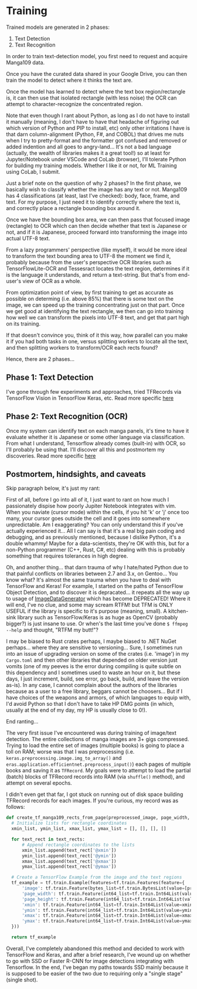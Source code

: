 # Training

Trained models are generated in 2 phases:

1. Text Detection
2. Text Recognition

In order to train text-detection model, you first need to request and acquire Manga109 data.

Once you have the curated data shared in your Google Drive, you can then train the model to detect where it thinks the text are.

Once the model has learned to detect where the text box region/rectangle is, it can then use that isolated rectangle (with less noise) the OCR can attempt to character-recognize the concentrated region.

Note that even though I rant about Python, as long as I do not have to install it manually (meaning, I don't have to have that headache of figuring out which version of Python and PIP to install, etc) only other irritations I have is that darn column-alignment (Python, F#, and COBOL) that drives me nuts when I try to pretty-format and the formatter got confused and removed or added indention and all goes to angry-land...  It's not a bad language (actually, the wealth of libraries makes it a great tool!) so at least for Jupyter/Notebook under VSCode and CoLab (browser), I'll tolerate Python for building my training models.  Whether I like it or not, for ML Training using CoLab, I submit.

Just a brief note on the question of why 2 phases?  In the first phase, we basically wish to classify whether the image has any text or not.  Manga109 has 4 classifications (at least, last I've checked): body, face, frame, and text.  For my purpose, I just need it to identify correctly where the text is, and correctly place a rectangle bounding box around it.

Once we have the bounding box area, we can then pass that focused image (rectangle) to OCR which can then decide whether that text is Japanese or not, and if it is Japanese, proceed forward into transforming the image into actual UTF-8 text.

From a lazy programmers' perspective (like myself), it would be more ideal to transform the text bounding area to UTF-8 the moment we find it, probably because from the user's perspective OCR libraries such as TensorFlowLite-OCR and Tessesract locates the text region, determines if it is the language it understands, and return a text-string.  But that's from end-user's view of OCR as a whole.

From optimization point of view, by first training to get as accurate as possible on determing (i.e. above 85%) that there is some text on the image, we can speed up the training concentrating just on that part.  Once we get good at identifying the text rectangle, we then can go into training how well we can transform the pixels into UTF-8 text, and get that part high on its training.

If that doesn't convince you, think of it this way, how parallel can you make it if you had both tasks in one, versus splitting workers to locate all the text, and then splitting workers to transform/OCR each rects found?

Hence, there are 2 phases...

## Phase 1: Text Detection

I've gone through few experiments and approaches, tried TFRecords via TensorFlow Vision in TensorFlow Keras, etc.  Read more specific [here](text_detection/README.md)

## Phase 2: Text Recognition (OCR)

Once my system can identify text on each manga panels, it's time to have it evaluate whether it is Japanese or some other language via classification.  From what I understand, Tensorflow already comes (built-in) with OCR, so I'll probably be using that.  I'll discover all this and postmortem my discoveries.  Read more specific [here](text_recognition/README.md)

## Postmortem, hindsights, and caveats

Skip paragraph below, it's just my rant:

  First of all, before I go into all of it, I just want to rant on how much I passionately dispise how poorly Jupiter Notebook integrates with vim.  When you naviate (cursor mode) within the cells, if you hit 'k' or 'j' once too many, your cursor goes outside the cell and it goes into somewhere unpredictable.  Am I exaggerating?  You can only understand this if you've actually experienced it...  All I can say is that it's a real big pain coding and debugging, and as previously mentioned, because I dislike Python, it's a double whammy!  Maybe for a data-scientists, they're OK with this, but for a non-Python programmer (C++, Rust, C#, etc) dealing with this is probably something that requires tolerances in high degree.

Oh, and another thing...  that darn trauma of why I hate/hated Python due to that painful conflicts on libraries between 2.7 and 3.x, on Gentoo...  You know what?  It's almost the same trauma when you have to deal with TensorFlow and Keras!  For example, I started on the paths of TensorFlow Object Detection, and to discover it is depracated...  it repeats all the way up to usage of [ImageDataGenerator](https://github.com/keras-team/keras/blob/669a97acd05a45e9ea5529fc645e8ac41995eb92/keras/src/legacy/preprocessing/image.py#L950) which has become DEPRECATED!  Where it will end, I've no clue, and some may scream RTFM! but TFM is ONLY USEFUL if the library is specific to it's purpose (meaning, small).  A kitchen-sink library such as TensorFlow/Keras is as huge as OpenCV (probably bigger?) is just insane to use.  Or when's the last time you've done `$ ffmpeg --help` and thought, "RTFM my butt!"?

I may be biased to Rust crates perhaps, I maybe biased to .NET NuGet perhaps...  where they are sensitive to versioning...  Sure, I sometimes run into an issue of upgrading version on some of the crates (i.e. 'image') in my `Cargo.toml` and then other libraries that depended on older version just vomits (one of my peeves is the error during compiling is quite subtle on this dependency and I sometimes used to waste an hour on it, but these days, I just increment, build, see error, go back, build, and leave the version as-is).  In any case, I cannot complain about the authors of the libraries because as a user to a free library, beggars cannot be choosers...  But if I have choices of the weapons and armors, of which languages to equip with,  I'd avoid Python so that I don't have to take HP DMG points (in which, usually at the end of my day, my HP is usually close to 0!).

End ranting...

The very first issue I've encountered was during training of image/text detection.  The entire collections of manga images are 3+ gigs compressed.  Trying to load the entire set of images (multiple books) is going to place a toll on RAM; worse was that I was preprocessing (i.e. `keras.preprocessing.image.img_to_array()` and `eras.application.efficientnet.preprocess_input()`) each pages of multiple books and saving it as `TFRecord`.  My goals were to attempt to load the partial (batch) blocks of TFRecord records into RAM (via `shuffle()` method), and attempt on several epochs.

I didn't even get that far, I got stuck on running out of disk space building TFRecord records for each images.  If you're curious, my record was as follows:

  ```python
  def create_tf_manga109_rects_from_page(preprocessed_image, page_width, page_height, text_rects):
    # Initialize lists for rectangle coordinates
    xmin_list, ymin_list, xmax_list, ymax_list = [], [], [], []

    for text_rect in text_rects:
        # Append rectangle coordinates to the lists
        xmin_list.append(text_rect['@xmin'])
        ymin_list.append(text_rect['@ymin'])
        xmax_list.append(text_rect['@xmax'])
        ymax_list.append(text_rect['@ymax'])

    # Create a TensorFlow Example from the image and the text regions
    tf_example = tf.train.Example(features=tf.train.Features(feature={
        'image': tf.train.Feature(bytes_list=tf.train.BytesList(value=[preprocessed_image.tobytes()])),
        'page_width': tf.train.Feature(int64_list=tf.train.Int64List(value=[page_width])),
        'page_height': tf.train.Feature(int64_list=tf.train.Int64List(value=[page_height])),
        'xmin': tf.train.Feature(int64_list=tf.train.Int64List(value=xmin_list)),
        'ymin': tf.train.Feature(int64_list=tf.train.Int64List(value=ymin_list)),
        'xmax': tf.train.Feature(int64_list=tf.train.Int64List(value=xmax_list)),
        'ymax': tf.train.Feature(int64_list=tf.train.Int64List(value=ymax_list)),
    }))

    return tf_example
  ```

Overall, I've completely abandoned this method and decided to work with TensorFlow and Keras, and after a brief research, I've wound up on whether to go with SSD or Faster R-CNN for image detections integrating with Tensorflow.  In the end, I've began my paths towards SSD mainly because it is supposed to be easier of the two due to requiring only a "single stage" (single shot).

